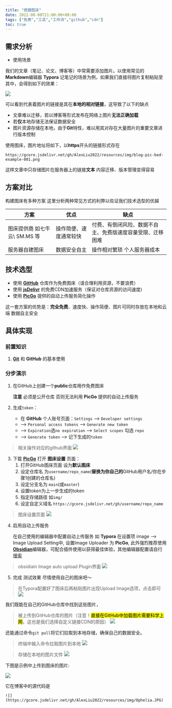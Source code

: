```yaml
---
title: "搭建图床"
date: 2022-08-08T21:00:00+08:00
tags: ["免费","工具","工作流","github","cdn"]
toc: true
---
```


## 需求分析

- 使用场景

我们的文章（笔记、论文、博客等）中常需要添加图片。以使用常见的**Markdown**编辑器 **Typora** 记笔记的场景为例，如果我们直接将图片复制粘贴至其中，会得到如下的效果：

![](https://gcore.jsdelivr.net/gh/AlexLiu2022/resources/img/blog-pic-bed-example-001-change.png)


可以看到代表着图片的链接是其在**本地的相对链接**，这导致了以下的缺点

- 文章难以迁移，若以博客等形式发布在网络上图片**无法正确加载**
- 若**仅**本地存储无法保证数据安全
- 图片资源存储在本地，由于**Git**特性，难以用其对存在大量图片的重要文章进行版本控制

使用图床，图片地址将如下，以**https**开头的链接形式存在

```url
https://gcore.jsdelivr.net/gh/AlexLiu2022/resources/img/blog-pic-bed-example-001.png
```

这样文章中只存储图片在服务器上的链接**文本** 内容迁移、版本管理变得容易

## 方案对比

构建图床有多种方案 这里分析两种常见方式的利弊以佐证我们技术选型的优越

| 方案                          | 优点                   | 缺点                                                           |
| ----------------------------- | ---------------------- | -------------------------------------------------------------- |
| 图床提供商 如七牛云\ SM.MS 等 | 操作简便、速度通常较快 | 付费、有倒闭风险、数据不自主、免费版速度容量受限、迁移困难 |
| 服务器自建图床            | 数据安全自主           | 操作相对繁琐 个人服务器成本                                                               |

## 技术选型

- 使用 **[GitHub](https://github.com/)** 仓库作为免费图床（请合理利用资源，不要浪费）
- 使用 **[jsDelivr](https://www.jsdelivr.com/)** 的免费CDN加速服务（保证对仓库资源的访问速度)
- 使用 **[PicGo](https://picgo.github.io/PicGo-Doc/zh/)** 提供的自动上传服务简化操作

这一套方案的优势是：**完全免费**、速度快、操作简便、图片可同时存放在本地和云端 数据自主安全

## 具体实现

### 前置知识

1. **[Git](https://git-scm.com/)** 和 **GitHub** 的基本使用

### 分步演示

1. 在GitHub上创建一个**public**仓库用作免费图床

    **注意** 必须是公开仓库 否则无法利用 **PicGo** 提供的自动上传服务

2. 生成`token`： 
    - 在 **GitHub** 个人账号页面：`Settings` --> `Developer settings` 
    - --> `Personal access tokens` --> `Generate new token` 
    - --> `Expiration`选`no expiration` --> `Select scopes` 勾选 `repo` 
    - --> `Generate token` --> 记下生成的`token`

>相关操作对应的github界面
![](https://gcore.jsdelivr.net/gh/AlexLiu2022/resources/img/blog-pic-bed-example-002.png)


3. 下载 **[PicGo](https://picgo.github.io/PicGo-Doc/zh/)** 打开 **图床设置** 页面：
    1. 打开GitHub图床页面 设为**默认图床**
    2. 设定仓库名 为`username/repo_name`(**替换为你自己的**GitHub用户名/你在步骤1创建的仓库名)
    3. 设定分支名为 `main`(或`master`)
    4. 设置token为上一步生成的token
    5. 指定存储路径 如`img/`
    6. 设定自定义域名 `https://gcore.jsdelivr.net/gh/username/repo_name`

>图床设置页面
![](https://gcore.jsdelivr.net/gh/AlexLiu2022/resources/img/blog-pic-bed-example-003.png)


4. 启用自动上传服务

    在自己使用的编辑器中配置自动上传服务 如 **Typora** 在设置项 image --> Image Upload Setting中, 设置Image Uploader 为 **PicGo**, 此外强烈推荐使用[**Obsidian**](https://obsidian.md/)编辑器，可配合插件使用以获得最佳体验，其他编辑器配置请自行[搜索](https://www.bing.com)
    
>obsidiain Image auto upload Plugin界面
![](https://gcore.jsdelivr.net/gh/AlexLiu2022/resources/img/blog-pic-bed-example-004.png)


5. 完成 测试效果 尽情使用自己的图床吧～

>在Typora配置好了图床后再粘贴图片出现Upload Image选项，点击即可
![](https://gcore.jsdelivr.net/gh/AlexLiu2022/resources/img/blog-pic-bed-example-005.png)


我们既能在自己的GitHub仓库中找到这些图片，

>被上传到GitHub仓库的图片（注意！<mark>直接在GitHub中加载图片需要科学上网</mark>，这也是我们选择自定义链接CDN的原因）
![](https://gcore.jsdelivr.net/gh/AlexLiu2022/resources/img/blog-pic-bed-example-006.png)

还能通过命令`git pull`将它们拉取到本地存储，确保自己的数据安全。

>终端中输入命令拉取图片到本地
![](https://gcore.jsdelivr.net/gh/AlexLiu2022/resources/img/blog-pic-bed-example-007.png)

>存储在本地的图片文件
![](https://gcore.jsdelivr.net/gh/AlexLiu2022/resources/img/blog-pic-bed-example-008.png)

下图是示例中上传到图床的图片:

![](https://gcore.jsdelivr.net/gh/AlexLiu2022/resources/img/Ophelia.JPG)

它在博客中的源代码是
```
![](https://gcore.jsdelivr.net/gh/AlexLiu2022/resources/img/Ophelia.JPG)
```